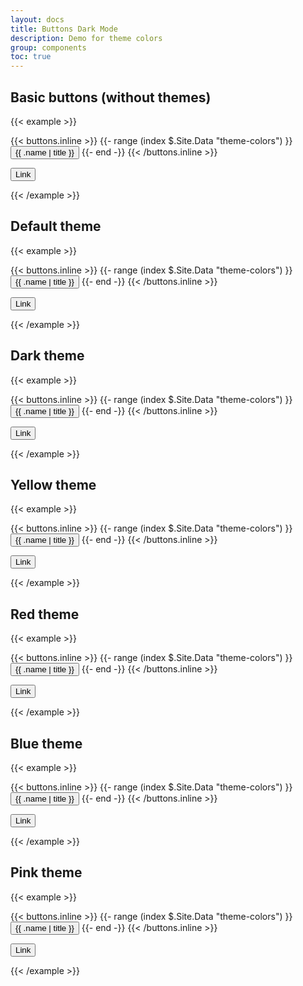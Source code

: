 ```yaml
---
layout: docs
title: Buttons Dark Mode
description: Demo for theme colors
group: components
toc: true
---
```


## Basic buttons (without themes)

{{< example >}}
<div>
  {{< buttons.inline >}}
  {{- range (index $.Site.Data "theme-colors") }}
  <button type="button" class="btn btn-{{ .name }}">{{ .name | title }}</button>
  {{- end -}}
  {{< /buttons.inline >}}

  <button type="button" class="btn btn-link">Link</button>
</div>
{{< /example >}}

## Default theme

{{< example >}}
<div data-bs-theme="default">
  {{< buttons.inline >}}
  {{- range (index $.Site.Data "theme-colors") }}
  <button type="button" class="btn btn-{{ .name }}">{{ .name | title }}</button>
  {{- end -}}
  {{< /buttons.inline >}}

  <button type="button" class="btn btn-link">Link</button>
</div>
{{< /example >}}

## Dark theme

{{< example >}}
<div data-bs-theme="dark">
  {{< buttons.inline >}}
  {{- range (index $.Site.Data "theme-colors") }}
  <button type="button" class="btn btn-{{ .name }}">{{ .name | title }}</button>
  {{- end -}}
  {{< /buttons.inline >}}

  <button type="button" class="btn btn-link">Link</button>
</div>
{{< /example >}}

## Yellow theme

{{< example >}}
<div data-bs-theme="yellow">
  {{< buttons.inline >}}
  {{- range (index $.Site.Data "theme-colors") }}
  <button type="button" class="btn btn-{{ .name }}">{{ .name | title }}</button>
  {{- end -}}
  {{< /buttons.inline >}}

  <button type="button" class="btn btn-link">Link</button>
</div>
{{< /example >}}

## Red theme

{{< example >}}
<div data-bs-theme="red">
  {{< buttons.inline >}}
  {{- range (index $.Site.Data "theme-colors") }}
  <button type="button" class="btn btn-{{ .name }}">{{ .name | title }}</button>
  {{- end -}}
  {{< /buttons.inline >}}

  <button type="button" class="btn btn-link">Link</button>
</div>
{{< /example >}}

## Blue theme

{{< example >}}
<div data-bs-theme="blue">
  {{< buttons.inline >}}
  {{- range (index $.Site.Data "theme-colors") }}
  <button type="button" class="btn btn-{{ .name }}">{{ .name | title }}</button>
  {{- end -}}
  {{< /buttons.inline >}}

  <button type="button" class="btn btn-link">Link</button>
</div>
{{< /example >}}

## Pink theme

{{< example >}}
<div data-bs-theme="pink">
  {{< buttons.inline >}}
  {{- range (index $.Site.Data "theme-colors") }}
  <button type="button" class="btn btn-{{ .name }}">{{ .name | title }}</button>
  {{- end -}}
  {{< /buttons.inline >}}

  <button type="button" class="btn btn-link">Link</button>
</div>
{{< /example >}}